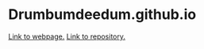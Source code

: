 # Drumbumdeedum.github.io
[Link to webpage.](http://Drumbumdeedum.github.io)
[Link to repository.](https://github.com/Drumbumdeedum/Drumbumdeedum.github.io.git)
